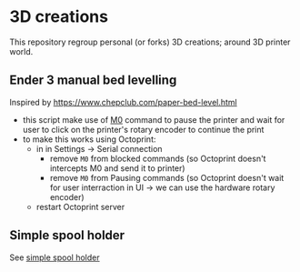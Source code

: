 # 3D creations

This repository regroup personal (or forks) 3D creations; around 3D printer world.

## Ender 3 manual bed levelling

Inspired by https://www.chepclub.com/paper-bed-level.html

- this script make use of [M0](https://marlinfw.org/docs/gcode/M000-M001.html) command to pause the printer and wait for user to click on the printer's rotary encoder to continue the print
- to make this works using Octoprint:
  - in in Settings -> Serial connection
    - remove `M0` from blocked commands (so Octoprint doesn't intercepts M0 and send it to printer)
    - remove `M0` from Pausing commands (so Octoprint doesn't wait for user interraction in UI -> we can use the hardware rotary encoder)
  - restart Octoprint server

## Simple spool holder

See [simple spool holder](spool_holder/spool_holder.md)
